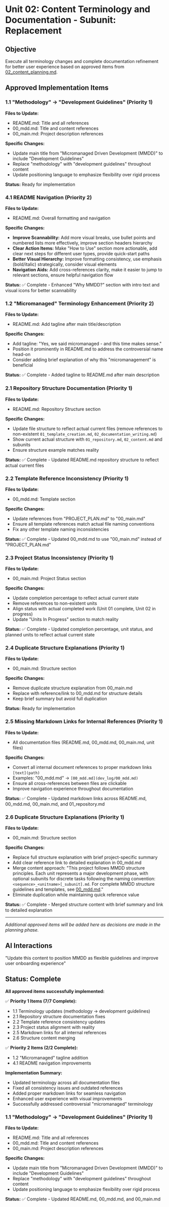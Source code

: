 # Unit 02: Content Terminology and Documentation - Subunit: Replacement

## Objective

Execute all terminology changes and complete documentation refinement for better user experience based on approved items from [02_content_planning.md](02_content_planning.md).

## Approved Implementation Items

### 1.1 "Methodology" → "Development Guidelines" (Priority 1)
**Files to Update:**
- README.md: Title and all references
- 00_mdd.md: Title and content references
- 00_main.md: Project description references

**Specific Changes:**
- Update main title from "Micromanaged Driven Development (MMDD)" to include "Development Guidelines"
- Replace "methodology" with "development guidelines" throughout content
- Update positioning language to emphasize flexibility over rigid process

**Status:** Ready for implementation

### 4.1 README Navigation (Priority 2)
**Files to Update:**
- README.md: Overall formatting and navigation

**Specific Changes:**
- **Improve Scannability:** Add more visual breaks, use bullet points and numbered lists more effectively, improve section headers hierarchy
- **Clear Action Items:** Make "How to Use" section more actionable, add clear next steps for different user types, provide quick-start paths
- **Better Visual Hierarchy:** Improve formatting consistency, use emphasis (bold/italic) strategically, consider visual elements
- **Navigation Aids:** Add cross-references clarity, make it easier to jump to relevant sections, ensure helpful navigation flow

**Status:** ✅ Complete - Enhanced "Why MMDD?" section with intro text and visual icons for better scannability

### 1.2 "Micromanaged" Terminology Enhancement (Priority 2)
**Files to Update:**
- README.md: Add tagline after main title/description

**Specific Changes:**
- Add tagline: "Yes, we said micromanaged - and this time makes sense."
- Position it prominently in README.md to address the controversial name head-on
- Consider adding brief explanation of why this "micromanagement" is beneficial

**Status:** ✅ Complete - Added tagline to README.md after main description


### 2.1 Repository Structure Documentation (Priority 1)
**Files to Update:**
- README.md: Repository Structure section

**Specific Changes:**
- Update file structure to reflect actual current files (remove references to non-existent `01_template_creation.md`, `02_documentation_writing.md`)
- Show current actual structure with `01_repository.md`, `02_content.md` and subunits
- Ensure structure example matches reality

**Status:** ✅ Complete - Updated README.md repository structure to reflect actual current files

### 2.2 Template Reference Inconsistency (Priority 1)
**Files to Update:**
- 00_mdd.md: Template section

**Specific Changes:**
- Update references from "PROJECT_PLAN.md" to "00_main.md" 
- Ensure all template references match actual file naming conventions
- Fix any other template naming inconsistencies

**Status:** ✅ Complete - Updated 00_mdd.md to use "00_main.md" instead of "PROJECT_PLAN.md"

### 2.3 Project Status Inconsistency (Priority 1)
**Files to Update:**
- 00_main.md: Project Status section

**Specific Changes:**
- Update completion percentage to reflect actual current state
- Remove references to non-existent units
- Align status with actual completed work (Unit 01 complete, Unit 02 in progress)
- Update "Units In Progress" section to match reality

**Status:** ✅ Complete - Updated completion percentage, unit status, and planned units to reflect actual current state

### 2.4 Duplicate Structure Explanations (Priority 1)
**Files to Update:**
- 00_main.md: Structure section

**Specific Changes:**
- Remove duplicate structure explanation from 00_main.md
- Replace with reference/link to 00_mdd.md for structure details
- Keep brief summary but avoid full duplication

**Status:** Ready for implementation

### 2.5 Missing Markdown Links for Internal References (Priority 1)
**Files to Update:**
- All documentation files (README.md, 00_mdd.md, 00_main.md, unit files)

**Specific Changes:**
- Convert all internal document references to proper markdown links `[text](path)`
- Examples: "00_mdd.md" → `[00_mdd.md](dev_log/00_mdd.md)`
- Ensure all cross-references between files are clickable
- Improve navigation experience throughout documentation

**Status:** ✅ Complete - Updated markdown links across README.md, 00_mdd.md, 00_main.md, and 01_repository.md

### 2.6 Duplicate Structure Explanations (Priority 1)
**Files to Update:**
- 00_main.md: Structure section

**Specific Changes:**
- Replace full structure explanation with brief project-specific summary
- Add clear reference link to detailed explanation in 00_mdd.md
- Merge content approach: "This project follows MMDD structure principles. Each unit represents a major development phase, with optional subunits for discrete tasks following the naming convention: `<sequence>_<unitname>[_subunit].md`. For complete MMDD structure guidelines and templates, see [00_mdd.md](00_mdd.md#structure)."
- Eliminate duplication while maintaining quick reference value

**Status:** ✅ Complete - Merged structure content with brief summary and link to detailed explanation

---

*Additional approved items will be added here as decisions are made in the planning phase.*

## AI Interactions

"Update this content to position MMDD as flexible guidelines and improve user onboarding experience"

## Status: Complete

**All approved items successfully implemented:**

✅ **Priority 1 Items (7/7 Complete):**
- 1.1 Terminology updates (methodology → development guidelines)
- 2.1 Repository structure documentation fixes
- 2.2 Template reference consistency updates
- 2.3 Project status alignment with reality
- 2.5 Markdown links for all internal references
- 2.6 Structure content merging

✅ **Priority 2 Items (2/2 Complete):**
- 1.2 "Micromanaged" tagline addition
- 4.1 README navigation improvements

**Implementation Summary:**
- Updated terminology across all documentation files
- Fixed all consistency issues and outdated references
- Added proper markdown links for seamless navigation
- Enhanced user experience with visual improvements
- Successfully addressed controversial "micromanaged" terminology

### 1.1 "Methodology" → "Development Guidelines" (Priority 1)
**Files to Update:**
- README.md: Title and all references
- 00_mdd.md: Title and content references  
- 00_main.md: Project description references

**Specific Changes:**
- Update main title from "Micromanaged Driven Development (MMDD)" to include "Development Guidelines"
- Replace "methodology" with "development guidelines" throughout content
- Update positioning language to emphasize flexibility over rigid process

**Status:** ✅ Complete - Updated README.md, 00_mdd.md, and 00_main.md
